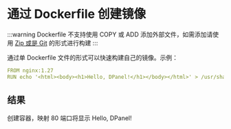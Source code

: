 # 通过 Dockerfile 创建镜像

:::warning
Dockerfile 不支持使用 COPY 或 ADD 添加外部文件，如需添加请使用 [Zip 或是 Git](/manual/image-create-zip) 的形式进行构建
:::

通过单 Dockerfile 文件的形式可以快速构建自己的镜像。示例：

```yaml
FROM nginx:1.27
RUN echo '<html><body><h1>Hello, DPanel!</h1></body></html>' > /usr/share/nginx/html/index.html
```

## 结果

创建容器，映射 80 端口将显示 Hello, DPanel!